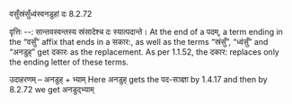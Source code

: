 

 वसुँस्रंसुँध्वंस्वनडुहां दः 8.2.72 


वृत्तिः --: सान्तवस्वन्तस्य स्रंसादेश्च दः स्यात्पदान्ते। At the end of a पदम्, a term ending in the “वसुँ” affix that ends in a सकार:, as well as the terms “स्रंसुँ”, “ध्वंसुँ” and “अनडुह्” get दकारः as the replacement. As per 1.1.52, the दकार: replaces only the ending letter of these terms. 


उदाहरणम् – अनडुह् + भ्याम् Here अनडुह् gets the पद-सञ्ज्ञा by 1.4.17 and then by 8.2.72 we get अनडुद्भ्याम् 


